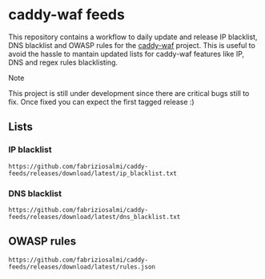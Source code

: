 # caddy-waf feeds

This repository contains a workflow to daily update and release IP blacklist, DNS blacklist and OWASP rules for the [caddy-waf](https://github.com/fabriziosalmi/caddy-waf) project. This is useful to avoid the hassle to mantain updated lists for caddy-waf features like IP, DNS and regex rules blacklisting.

> [!NOTE]
> This project is still under development since there are critical bugs still to fix. Once fixed you can expect the first tagged release :)
## Lists

### IP blacklist

```
https://github.com/fabriziosalmi/caddy-feeds/releases/download/latest/ip_blacklist.txt
```


### DNS blacklist

```
https://github.com/fabriziosalmi/caddy-feeds/releases/download/latest/dns_blacklist.txt
```

## OWASP rules

```
https://github.com/fabriziosalmi/caddy-feeds/releases/download/latest/rules.json
```
